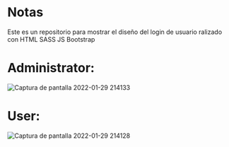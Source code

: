 # Notas
Este es un repositorio para mostrar el diseño del login de usuario ralizado con HTML SASS JS Bootstrap

# Administrator: 
![Captura de pantalla 2022-01-29 214133](https://user-images.githubusercontent.com/27173859/151684656-b4c290e9-f3f2-4e97-8498-0a546d43360a.png)

# User:
![Captura de pantalla 2022-01-29 214128](https://user-images.githubusercontent.com/27173859/151684662-62263072-f5e6-4483-b0d5-cf7937c24e4e.png)
